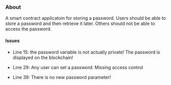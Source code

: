 ### About 

A smart contract applicatoin for storing a password. Users should be able to store a password and then retrieve it later. Others should not be able to access the password. 

#### Issues

- Line 15: the password variable is not actually private! The password is displayed on the blockchain!
    
- Line 29: Any user can set a password: Missing access control

- Line 39: There is no new password parameter!
